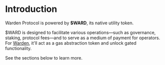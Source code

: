 ﻿---
sidebar_position: 1
---

# Introduction

Warden Protocol is powered by **$WARD**, its native utility token.

$WARD is designed to facilitate various operations—such as governance, staking, protocol fees—and to serve as a medium of payment for operators. For [Warden](/learn/glossary#warden), it'll act as a gas abstraction token and unlock gated functionality. 

See the sections below to learn more.
